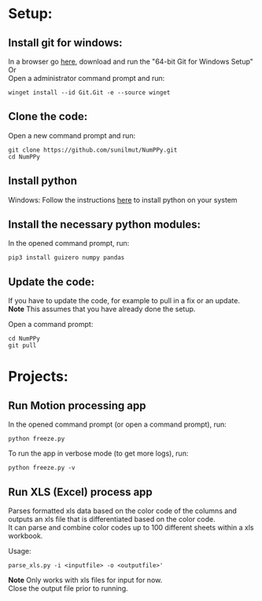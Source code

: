 # Setup:
## Install git for windows:
In a browser go [here](https://git-scm.com/download/win), download and
run the "64-bit Git for Windows Setup"<br/>
Or<br/>
Open a administrator command prompt and run:

```
winget install --id Git.Git -e --source winget
```

## Clone the code:
Open a new command prompt and run:

```
git clone https://github.com/sunilmut/NumPPy.git
cd NumPPy
```

## Install python
Windows:
Follow the instructions [here](https://docs.microsoft.com/en-us/windows/python/scripting) to install python
on your system

## Install the necessary python modules:
In the opened command prompt, run:

```
pip3 install guizero numpy pandas
```

## Update the code:
If you have to update the code, for example to pull in a fix or an update.<br/>
**Note**
This assumes that you have already done the setup.<br/>

Open a command prompt:
```
cd NumPPy
git pull
```

# Projects:
## Run Motion processing app
In the opened command prompt (or open a command prompt), run:
```
python freeze.py
```

To run the app in verbose mode (to get more logs), run:
```
python freeze.py -v
```

## Run XLS (Excel) process app
Parses formatted xls data based on the color code of the columns
and outputs an xls file that is differentiated based on the color code.<br/>
It can parse and combine color codes up to 100 different sheets
within a xls workbook.

Usage:
```
parse_xls.py -i <inputfile> -o <outputfile>'
```

**Note**
Only works with xls files for input for now.<br/>
Close the output file prior to running.

